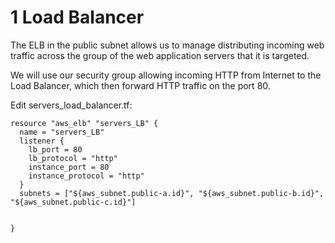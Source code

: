 # 1 Load Balancer

The ELB in the public subnet allows us to manage distributing incoming web traffic across the group of the web application servers that it is targeted.

We will use our security group allowing incoming HTTP from Internet to the Load Balancer, which then forward HTTP traffic on the port 80.


Edit servers_load_balancer.tf:
```console
resource "aws_elb" "servers_LB" {
  name = "servers_LB"
  listener {
    lb_port = 80
    lb_protocol = "http"
    instance_port = 80
    instance_protocol = "http"  
  }
  subnets = ["${aws_subnet.public-a.id}", "${aws_subnet.public-b.id}", "${aws_subnet.public-c.id}"]
  

}
```
  
